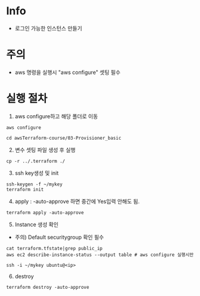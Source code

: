 # Info
* 로그인 가능한 인스턴스 만들기


# 주의
* aws 명령을 실행시 "aws configure" 셋팅 필수

# 실행 절차
1. aws configure하고 해당 폴더로 이동
```
aws configure

cd awsTerraform-course/03-Provisioner_basic
```

2. 변수 셋팅 파일 생성 후 실행
```
cp -r ../.terraform ./
```

3. ssh key생성 및 init
```
ssh-keygen -f ~/mykey
terraform init
```

4. apply : -auto-approve 하면 중간에 Yes입력 안해도 됨.
```
terraform apply -auto-approve
```

5. Instance 생성 확인
* 주의) Default securitygroup 확인 필수
```
cat terraform.tfstate|grep public_ip
aws ec2 describe-instance-status --output table # aws configure 실행시만

ssh -i ~/mykey ubuntu@<ip>

```

6. destroy
```
terraform destroy -auto-approve
```
